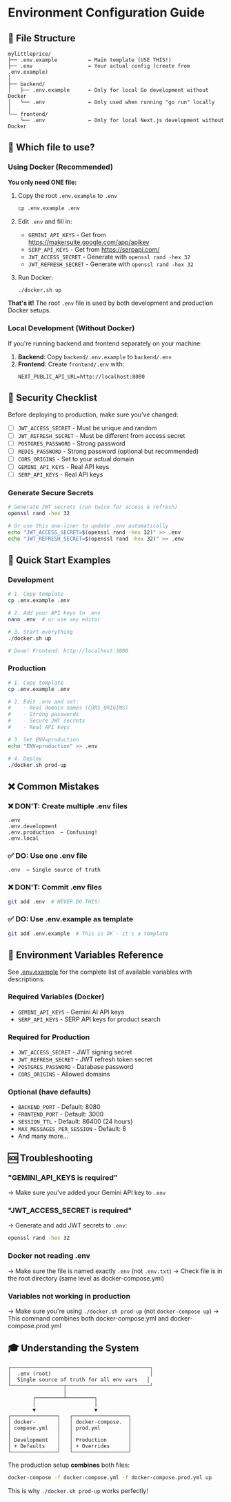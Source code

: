 # Environment Configuration Guide

## 📁 File Structure

```
mylittleprice/
├── .env.example          ← Main template (USE THIS!)
├── .env                  ← Your actual config (create from .env.example)
│
├── backend/
│   ├── .env.example      ← Only for local Go development without Docker
│   └── .env              ← Only used when running "go run" locally
│
└── frontend/
    └── .env              ← Only for local Next.js development without Docker
```

## 🎯 Which file to use?

### Using Docker (Recommended)
**You only need ONE file:**

1. Copy the root `.env.example` to `.env`
   ```bash
   cp .env.example .env
   ```

2. Edit `.env` and fill in:
   - `GEMINI_API_KEYS` - Get from https://makersuite.google.com/app/apikey
   - `SERP_API_KEYS` - Get from https://serpapi.com/
   - `JWT_ACCESS_SECRET` - Generate with `openssl rand -hex 32`
   - `JWT_REFRESH_SECRET` - Generate with `openssl rand -hex 32`

3. Run Docker:
   ```bash
   ./docker.sh up
   ```

**That's it!** The root `.env` file is used by both development and production Docker setups.

### Local Development (Without Docker)

If you're running backend and frontend separately on your machine:

1. **Backend**: Copy `backend/.env.example` to `backend/.env`
2. **Frontend**: Create `frontend/.env` with:
   ```
   NEXT_PUBLIC_API_URL=http://localhost:8080
   ```

## 🔐 Security Checklist

Before deploying to production, make sure you've changed:

- [ ] `JWT_ACCESS_SECRET` - Must be unique and random
- [ ] `JWT_REFRESH_SECRET` - Must be different from access secret
- [ ] `POSTGRES_PASSWORD` - Strong password
- [ ] `REDIS_PASSWORD` - Strong password (optional but recommended)
- [ ] `CORS_ORIGINS` - Set to your actual domain
- [ ] `GEMINI_API_KEYS` - Real API keys
- [ ] `SERP_API_KEYS` - Real API keys

### Generate Secure Secrets

```bash
# Generate JWT secrets (run twice for access & refresh)
openssl rand -hex 32

# Or use this one-liner to update .env automatically
echo "JWT_ACCESS_SECRET=$(openssl rand -hex 32)" >> .env
echo "JWT_REFRESH_SECRET=$(openssl rand -hex 32)" >> .env
```

## 🚀 Quick Start Examples

### Development
```bash
# 1. Copy template
cp .env.example .env

# 2. Add your API keys to .env
nano .env  # or use any editor

# 3. Start everything
./docker.sh up

# Done! Frontend: http://localhost:3000
```

### Production
```bash
# 1. Copy template
cp .env.example .env

# 2. Edit .env and set:
#    - Real domain names (CORS_ORIGINS)
#    - Strong passwords
#    - Secure JWT secrets
#    - Real API keys

# 3. Set ENV=production
echo "ENV=production" >> .env

# 4. Deploy
./docker.sh prod-up
```

## ❌ Common Mistakes

### ❌ DON'T: Create multiple .env files
```
.env
.env.development
.env.production  ← Confusing!
.env.local
```

### ✅ DO: Use one .env file
```
.env  ← Single source of truth
```

### ❌ DON'T: Commit .env files
```bash
git add .env  # NEVER DO THIS!
```

### ✅ DO: Use .env.example as template
```bash
git add .env.example  # This is OK - it's a template
```

## 📝 Environment Variables Reference

See [.env.example](.env.example) for the complete list of available variables with descriptions.

### Required Variables (Docker)
- `GEMINI_API_KEYS` - Gemini AI API keys
- `SERP_API_KEYS` - SERP API keys for product search

### Required for Production
- `JWT_ACCESS_SECRET` - JWT signing secret
- `JWT_REFRESH_SECRET` - JWT refresh token secret
- `POSTGRES_PASSWORD` - Database password
- `CORS_ORIGINS` - Allowed domains

### Optional (have defaults)
- `BACKEND_PORT` - Default: 8080
- `FRONTEND_PORT` - Default: 3000
- `SESSION_TTL` - Default: 86400 (24 hours)
- `MAX_MESSAGES_PER_SESSION` - Default: 8
- And many more...

## 🆘 Troubleshooting

### "GEMINI_API_KEYS is required"
→ Make sure you've added your Gemini API key to `.env`

### "JWT_ACCESS_SECRET is required"
→ Generate and add JWT secrets to `.env`:
```bash
openssl rand -hex 32
```

### Docker not reading .env
→ Make sure the file is named exactly `.env` (not `.env.txt`)
→ Check file is in the root directory (same level as docker-compose.yml)

### Variables not working in production
→ Make sure you're using `./docker.sh prod-up` (not `docker-compose up`)
→ This command combines both docker-compose.yml and docker-compose.prod.yml

## 🎓 Understanding the System

```
┌─────────────────────────────────────────────┐
│  .env (root)                                │
│  Single source of truth for all env vars   │
└─────────────────┬───────────────────────────┘
                  │
        ┌─────────┴─────────┐
        │                   │
        ▼                   ▼
┌───────────────┐   ┌──────────────────┐
│ docker-       │   │ docker-compose.  │
│ compose.yml   │   │ prod.yml         │
│               │   │                  │
│ Development   │   │ Production       │
│ + Defaults    │   │ + Overrides      │
└───────────────┘   └──────────────────┘
```

The production setup **combines** both files:
```bash
docker-compose -f docker-compose.yml -f docker-compose.prod.yml up
```

This is why `./docker.sh prod-up` works perfectly!
